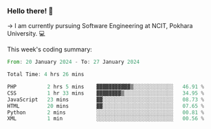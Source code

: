 ### Hello there! 👋

-> I am currently pursuing Software Engineering at NCIT, Pokhara University. 💻


This week's coding summary:
<!--START_SECTION:waka-->

```rust
From: 20 January 2024 - To: 27 January 2024

Total Time: 4 hrs 26 mins

PHP          2 hrs 5 mins    ▓▓▓▓▓▓▓▓▓▓▓▒░░░░░░░░░░░░░   46.91 %
CSS          1 hr 33 mins    ▓▓▓▓▓▓▓▓▒░░░░░░░░░░░░░░░░   34.95 %
JavaScript   23 mins         ▓▓░░░░░░░░░░░░░░░░░░░░░░░   08.73 %
HTML         20 mins         ▓▓░░░░░░░░░░░░░░░░░░░░░░░   07.65 %
Python       2 mins          ░░░░░░░░░░░░░░░░░░░░░░░░░   00.81 %
XML          1 min           ░░░░░░░░░░░░░░░░░░░░░░░░░   00.56 %
```

<!--END_SECTION:waka-->
